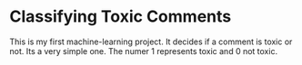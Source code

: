 # Classifying Toxic Comments
This is my first machine-learning project. It decides if a comment is toxic or not. Its a very simple one. The numer 1 represents toxic and 0 not toxic.
